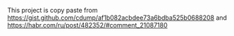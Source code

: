 This project is copy paste from https://gist.github.com/cdump/af1b082acbdee73a6bdba525b0688208 and https://habr.com/ru/post/482352/#comment_21087180
